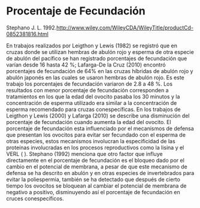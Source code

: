 # Procentaje de Fecundación 



Stephano J. L. 1992.http://www.wiley.com/WileyCDA/WileyTitle/productCd-0852381816.html

En trabajos realizados por Leigthon y Lewis (1982) se registró que en cruzas donde se utilizan hembras de abulón rojo y esperma de otra especie de abulón del pacífico se han registrado porcentajes de fecundación que varían desde 16 hasta 42 %; Lafarga-De la Cruz (2010) encontró porcentajes de fecundación de 64% en las cruzas híbridas de abulón rojo y abulón japonés en las cuales se usaron hembras de abulón rojo. Es este trabajo los porcentajes de fecundación variaron de 2.8 a 48 %. Los resultados con menor porcentaje de fecundación corresponden a tratamientos en los que la edad del ovocito pasaba los 30 minutos y la concentración de esperma utilizado era similar a la concentración de esperma recomendado para cruzas conespecíficas. En los trabajos de Leigthon y Lewis (2000) y Lafarga (2010) se describe una disminución del porcentaje de fecundación cuando aumenta la edad del ovocito. El porcentaje de fecundación esta influenciado por el mecanismos de defensa que presentan los ovocitos para evitar ser fecundado con el esperma de otras especies, estos mecanismos involucran la especificidad de las proteínas involucradas en los procesos reproductivos como la lisina y el VERL ( ).  Stephano (1992) menciona que otro factor que influye directamente en el porcentaje de fecundación es el bloqueo dado por el cambio en el potencial de membrana, a pesar de que este mecanismo de defensa se ha descrito en abulón y en otras especies de invertebrados para evitar la poliespermia, también se ha detectado que después de cierto tiempo los ovocitos se bloquean al cambiar el potencial de membrana de negativo a positivo, disminuyendo así el porcentaje de fecundación en cruces conespecíficos.
